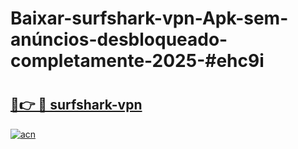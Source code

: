 # Baixar-surfshark-vpn-Apk-sem-anúncios-desbloqueado-completamente-2025-#ehc9i

# <h2><a href="https://ainizakaria.my?title=surfshark-vpn&ref=24M">🔗👉 🔴 surfshark-vpn</a></h2>

[![acn](https://github.com/user-attachments/assets/0f9c940e-d8b0-45ae-aac7-cd30a18b3e1c)](https://ainizakaria.my?title=surfshark-vpn&ref=24M)


